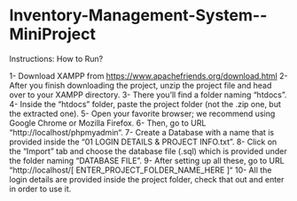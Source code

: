 # Inventory-Management-System--MiniProject

Instructions: How to Run?

1- Download XAMPP from https://www.apachefriends.org/download.html
2- After you finish downloading the project, unzip the project file and head over to your XAMPP directory.
3- There you’ll find a folder naming “htdocs”.
4- Inside the “htdocs” folder, paste the project folder (not the .zip one, but the extracted one).
5- Open your favorite browser; we recommend using Google Chrome or Mozilla Firefox.
6- Then, go to URL “http://localhost/phpmyadmin“.
7- Create a Database with a name that is provided inside the “01 LOGIN DETAILS & PROJECT INFO.txt”.
8- Click on the “Import” tab and choose the database file (.sql) which is provided under the folder naming “DATABASE FILE”.
9- After setting up all these, go to URL “http://localhost/[ ENTER_PROJECT_FOLDER_NAME_HERE ]“
10- All the login details are provided inside the project folder, check that out and enter in order to use it.
